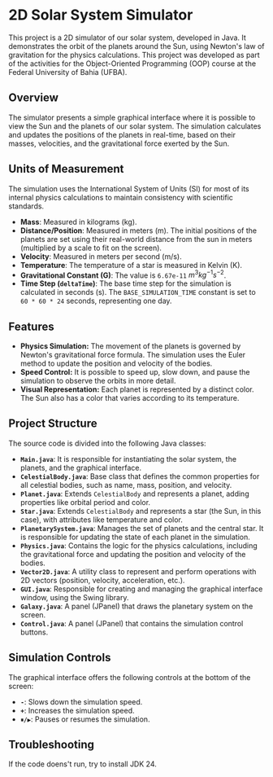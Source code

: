 # 2D Solar System Simulator

This project is a 2D simulator of our solar system, developed in Java. It demonstrates the orbit of the planets around the Sun, using Newton's law of gravitation for the physics calculations. This project was developed as part of the activities for the Object-Oriented Programming (OOP) course at the Federal University of Bahia (UFBA).

## Overview

The simulator presents a simple graphical interface where it is possible to view the Sun and the planets of our solar system. The simulation calculates and updates the positions of the planets in real-time, based on their masses, velocities, and the gravitational force exerted by the Sun.

## Units of Measurement

The simulation uses the International System of Units (SI) for most of its internal physics calculations to maintain consistency with scientific standards.

* **Mass**: Measured in kilograms (kg).
* **Distance/Position**: Measured in meters (m). The initial positions of the planets are set using their real-world distance from the sun in meters (multiplied by a scale to fit on the screen).
* **Velocity**: Measured in meters per second (m/s).
* **Temperature**: The temperature of a star is measured in Kelvin (K).
* **Gravitational Constant (G)**: The value is `6.67e-11` $m^3 kg^{-1} s^{-2}$.
* **Time Step (`deltaTime`)**: The base time step for the simulation is calculated in seconds (s). The `BASE_SIMULATION_TIME` constant is set to `60 * 60 * 24` seconds, representing one day.

## Features

* **Physics Simulation:** The movement of the planets is governed by Newton's gravitational force formula. The simulation uses the Euler method to update the position and velocity of the bodies.
* **Speed Control:** It is possible to speed up, slow down, and pause the simulation to observe the orbits in more detail.
* **Visual Representation:** Each planet is represented by a distinct color. The Sun also has a color that varies according to its temperature.

## Project Structure

The source code is divided into the following Java classes:

* **`Main.java`**: It is responsible for instantiating the solar system, the planets, and the graphical interface.
* **`CelestialBody.java`**: Base class that defines the common properties for all celestial bodies, such as name, mass, position, and velocity.
* **`Planet.java`**: Extends `CelestialBody` and represents a planet, adding properties like orbital period and color.
* **`Star.java`**: Extends `CelestialBody` and represents a star (the Sun, in this case), with attributes like temperature and color.
* **`PlanetarySystem.java`**: Manages the set of planets and the central star. It is responsible for updating the state of each planet in the simulation.
* **`Physics.java`**: Contains the logic for the physics calculations, including the gravitational force and updating the position and velocity of the bodies.
* **`Vector2D.java`**: A utility class to represent and perform operations with 2D vectors (position, velocity, acceleration, etc.).
* **`GUI.java`**: Responsible for creating and managing the graphical interface window, using the Swing library.
* **`Galaxy.java`**: A panel (JPanel) that draws the planetary system on the screen.
* **`Control.java`**: A panel (JPanel) that contains the simulation control buttons.

## Simulation Controls

The graphical interface offers the following controls at the bottom of the screen:

* **`-`**: Slows down the simulation speed.
* **`+`**: Increases the simulation speed.
* **`⏸/▶`**: Pauses or resumes the simulation.

## Troubleshooting

If the code doens't run, try to install JDK 24.
